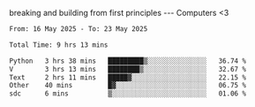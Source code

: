 breaking and building from first principles --- Computers <3

<!--START_SECTION:waka-->

```txt
From: 16 May 2025 - To: 23 May 2025

Total Time: 9 hrs 13 mins

Python   3 hrs 38 mins   █████████▒░░░░░░░░░░░░░░░   36.74 %
V        3 hrs 13 mins   ████████▒░░░░░░░░░░░░░░░░   32.67 %
Text     2 hrs 11 mins   █████▓░░░░░░░░░░░░░░░░░░░   22.15 %
Other    40 mins         █▓░░░░░░░░░░░░░░░░░░░░░░░   06.75 %
sdc      6 mins          ▒░░░░░░░░░░░░░░░░░░░░░░░░   01.06 %
```

<!--END_SECTION:waka-->
